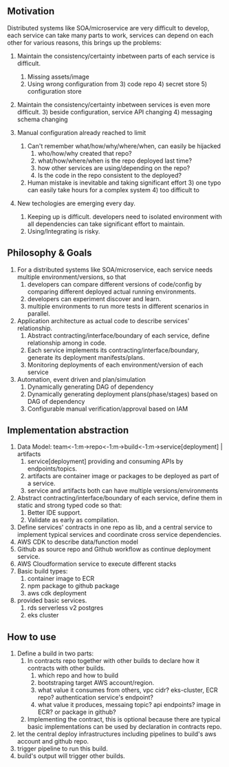 ## Motivation
Distributed systems like SOA/microservice are very difficult to develop, each service can take many parts to work, services can depend on each other for various reasons, this brings up the problems:
1) Maintain the consistency/certainty inbetween parts of each service is difficult.
   1) Missing assets/image
   2) Using wrong configuration from
      3) code repo
      4) secret store
      5) configuration store
2) Maintain the consistency/certainty inbetween services is even more difficult.
   3) beside configuration, service API changing
   4) messaging schema changing
4) Manual configuration already reached to limit
   1) Can't remember what/how/why/where/when, can easily be hijacked
      1) who/how/why created that repo?
      2) what/how/where/when is the repo deployed last time?
      4) how other services are using/depending on the repo?
      5) Is the code in the repo consistent to the deployed?
   2) Human mistake is inevitable and taking significant effort
      3) one typo can easily take hours for a complex system
      4) too difficult to 

3) New techologies are emerging every day.
    1) Keeping up is difficult. developers need to isolated environment with all dependencies can take significant effort to maintain.
    2) Using/Integrating is risky.
  


## Philosophy & Goals
1) For a distributed systems like SOA/microservice, each service needs multiple environment/versions, so that 
   1) developers can compare different versions of code/config by comparing different deployed actual running environments.
   2) developers can experiment discover and learn.
   3) multiple environments to run more tests in different scenarios in parallel.
2) Application architecture as actual code to describe services' relationship.
   1) Abstract contracting/interface/boundary of each service, define relationship among in code.
   2) Each service implements its contracting/interface/boundary, generate its deployment manifests/plans.
   3) Monitoring deployments of each environment/version of each service
3) Automation, event driven and plan/simulation
   1) Dynamically generating DAG of dependency
   2) Dynamically generating deployment plans(phase/stages) based on DAG of dependency
   3) Configurable manual verification/approval based on IAM


## Implementation abstraction
1) Data Model: team<-1:m->repo<-1:m->build<-1:m->service[deployment] | artifacts
   1) service[deployment] providing and consuming APIs by endpoints/topics.
   2) artifacts are container image or packages to be deployed as part of a service.
   3) service and artifacts both can have multiple versions/environments
2) Abstract contracting/interface/boundary of each service, define them in static and strong typed code so that:
   1) Better IDE support.
   2) Validate as early as compilation.
3) Define services' contracts in one repo as lib, and a central service to implement typical services and coordinate cross service dependencies.
4) AWS CDK to describe data/function model
5) Github as source repo and Github workflow as continue deployment service.
6) AWS Cloudformation service to execute different stacks
7) Basic build types:
   1) container image to ECR
   8) npm package to github package
   9) aws cdk deployment
10) provided basic services.
    1) rds serverless v2 postgres
    12) eks cluster

## How to use
1) Define a build in two parts:
   1) In contracts repo together with other builds to declare how it contracts with other builds.
      1) which repo and how to build
      2) bootstraping target AWS account/region.
      3) what value it consumes from others, vpc cidr? eks-cluster, ECR repo? authentication service's endpoint?
      4) what value it produces, messaing topic? api endpoints? image in ECR? or package in github?
   3) Implementing the contract, this is optional because there are typical basic implementations can be used by declaration in contracts repo.
3) let the central deploy infrastructures including pipelines to build's aws account and github repo.
4) trigger pipeline to run this build.
5) build's output will trigger other builds.
